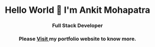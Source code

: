 <h1 align="center"> Hello World 🙏 I'm Ankit Mohapatra </h1>
<h3 align="center">Full Stack Developer</h3>
<h3 align="center">Please <a href="https://ank1t.netlify.app">Visit </a>my portfolio website to know more.</h3>

